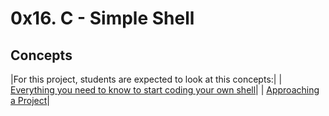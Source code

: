 # 0x16. C - Simple Shell

## Concepts
|For this project, students are expected to look at this concepts:|
|  [Everything you need to know to start coding your own shell](https://alx-intranet.hbtn.io/concepts/64)|
|  [Approaching a Project](https://alx-intranet.hbtn.io/concepts/350)|
